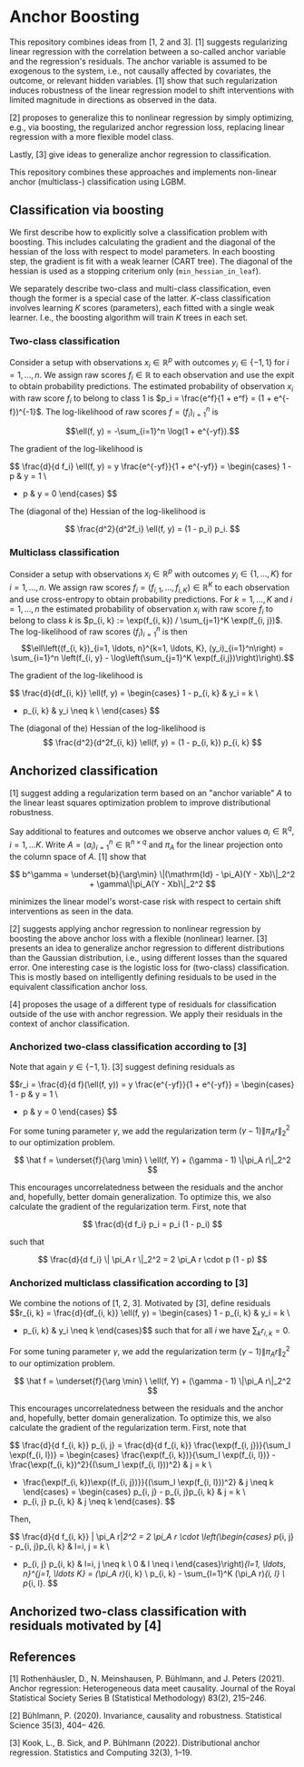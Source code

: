 # Anchor Boosting

This repository combines ideas from [1, 2 and 3].
[1] suggests regularizing linear regression with the correlation between a so-called anchor variable and the regression's residuals.
The anchor variable is assumed to be exogenous to the system, i.e., not causally affected by covariates, the outcome, or relevant hidden variables.
[1] show that such regularization induces robustness of the linear regression model to shift interventions with limited magnitude in directions as observed in the data.

[2] proposes to generalize this to nonlinear regression by simply optimizing, e.g., via boosting, the regularized anchor regression loss, replacing linear regression with a more flexible model class.

Lastly, [3] give ideas to generalize anchor regression to classification.

This repository combines these approaches and implements non-linear anchor (multiclass-) classification using LGBM.

## Classification via boosting

We first describe how to explicitly solve a classification problem with boosting.
This includes calculating the gradient and the diagonal of the hessian of the loss with respect to model parameters.
In each boosting step, the gradient is fit with a weak learner (CART tree).
The diagonal of the hessian is used as a stopping criterium only (`min_hessian_in_leaf`).

We separately describe two-class and multi-class classification, even though the former is a special case of the latter.
$K$-class classification involves learning $K$ scores (parameters), each fitted with a single weak learner.
I.e., the boosting algorithm will train $K$ trees in each set.

### Two-class classification

Consider a setup with observations $x_i \in \mathbb{R}^p$ with outcomes $y_i \in \{-1, 1\}$ for $i=1, \ldots, n$. 
We assign raw scores $f_i \in \mathbb{R}$ to each observation and use the expit to obtain probability predictions.
The estimated probability of observation $x_i$ with raw score $f_i$ to belong to class 1 is $p_i = \frac{e^f}{1 + e^f} = (1 + e^{-f})^{-1}$.
The log-likelihood of raw scores $f=(f_i)_{i=1}^n$ is

$$\ell(f, y) = -\sum_{i=1}^n \log(1 + e^{-yf}).$$

The gradient of the log-likelihood is

$$
\frac{d}{d f_i} \ell(f, y) = y \frac{e^{-yf}}{1 + e^{-yf}} =
\begin{cases}
1 - p & y = 1 \\
- p & y = 0
\end{cases}
$$

The (diagonal of the) Hessian of the log-likelihood is

$$
\frac{d^2}{d^2f_i} \ell(f, y) = (1 - p_i) p_i.
$$

### Multiclass classification
Consider a setup with observations $x_i \in \mathbb{R}^p$ with outcomes $y_i \in \{1, \ldots, K\}$ for $i=1, \ldots, n$.
We assign raw scores $f_i = (f_{i, 1}, \ldots, f_{i, K}) \in \mathbb{R}^K$ to each observation and use cross-entropy to obtain probability predictions.
For $k = 1, \ldots, K$ and $i=1, \ldots, n$ the estimated probability of observation $x_i$ with raw score $f_i$ to belong to class $k$ is $p_{i, k} := \exp(f_{i, k}) / \sum_{j=1}^K \exp(f_{i, j})$. The log-likelihood of raw scores $(f_i)_{i=1}^n$ is then 
$$\ell\left((f_{i, k})_{i=1, \ldots, n}^{k=1, \ldots, K}, (y_i)_{i=1}^n\right) = \sum_{i=1}^n \left(f_{i, y} - \log\left(\sum_{j=1}^K \exp(f_{i,j})\right)\right).$$

The gradient of the log-likelihood is

$$
\frac{d}{df_{i, k}} \ell(f, y) = \begin{cases}
1 - p_{i, k} &  y_i = k \\
- p_{i, k} &  y_i \neq k \\
\end{cases}
$$

The (diagonal of the) Hessian of the log-likelihood is
$$
\frac{d^2}{d^2f_{i, k}} \ell(f, y) = (1 - p_{i, k}) p_{i, k}
$$

## Anchorized classification

[1] suggest adding a regularization term based on an "anchor variable" $A$ to the linear least squares optimization problem to improve distributional robustness.

Say additional to features and outcomes we observe anchor values $a_i \in \mathbb{R}^q, i=1,\ldots K$.
Write $A = (a_i)_{i=1}^n \in \mathbb{R}^{n \times q}$ and $\pi_A$ for the linear projection onto the column space of $A$.
[1] show that

$$
b^\gamma = \underset{b}{\arg\min} \|(\mathrm{Id} - \pi_A)(Y - Xb)\|_2^2 + \gamma\|\pi_A(Y - Xb)\|_2^2
$$

minimizes the linear model's worst-case risk with respect to certain shift interventions as seen in the data.

[2] suggests applying anchor regression to nonlinear regression by boosting the above anchor loss with a flexible (nonlinear) learner.
[3] presents an idea to generalize anchor regression to different distributions than the Gaussian distribution, i.e., using different losses than the squared error.
One interesting case is the logistic loss for (two-class) classification.
This is mostly based on intelligently defining residuals to be used in the equivalent classification anchor loss.

[4] proposes the usage of a different type of residuals for classification outside of the use with anchor regression.
We apply their residuals in the context of anchor classification.

### Anchorized two-class classification according to [3]

Note that again $y \in \{-1, 1\}$. 
[3] suggest defining residuals as

$$r_i = \frac{d}{d f}(\ell(f, y)) = y \frac{e^{-yf}}{1 + e^{-yf}} =
\begin{cases}
1 - p & y = 1 \\
- p & y = 0
\end{cases}
$$

For some tuning parameter $\gamma$, we add the regularization term $(\gamma - 1) \| \pi_A r \|_2^2$ to our optimization problem.

$$
\hat f = \underset{f}{\arg \min} \ \ell(f, Y) + (\gamma - 1) \|\pi_A r\|_2^2
$$

This encourages uncorrelatedness between the residuals and the anchor and, hopefully, better domain generalization. To optimize this, we also calculate the gradient of the regularization term. First, note that

$$
\frac{d}{d f_i} p_i = p_i (1 - p_i)
$$

such that

$$
\frac{d}{d f_i} \| \pi_A r \|_2^2 = 2 \pi_A r \cdot p (1 - p)
$$

### Anchorized multiclass classification according to [3]

We combine the notions of [1, 2, 3].
Motivated by [3], define residuals 
$$r_{i, k} =
\frac{d}{df_{i, k}} \ell(f, y) =
 \begin{cases}
1 - p_{i, k} &  y_i = k \\
- p_{i, k} &  y_i \neq k
\end{cases}$$
such that for all $i$ we have $\sum_{k} r_{i, k} = 0$.

For some tuning parameter $\gamma$, we add the regularization term $(\gamma - 1) \| \pi_A r \|_2^2$ to our optimization problem.

$$
\hat f = \underset{f}{\arg \min} \ \ell(f, Y) + (\gamma - 1) \|\pi_A r\|_2^2
$$

This encourages uncorrelatedness between the residuals and the anchor and, hopefully, better domain generalization. To optimize this, we also calculate the gradient of the regularization term. First, note that

$$
\frac{d}{d f_{i, k}} p_{i, j} = 
\frac{d}{d f_{i, k}} \frac{\exp(f_{i, j})}{\sum_l \exp(f_{i, l})} =
\begin{cases}
\frac{\exp(f_{i, k})}{\sum_l \exp(f_{i, l})} - \frac{\exp(f_{i, k})^2}{(\sum_l \exp(f_{i, l}))^2} & j = k \\
 - \frac{\exp(f_{i, k})\exp{(f_{i, j})}}{(\sum_l \exp(f_{i, l}))^2} & j \neq k
\end{cases}
=
\begin{cases}
p_{i, j} - p_{i, j}p_{i, k} & j = k \\
- p_{i, j} p_{i, k} & j \neq k
\end{cases}.
$$

Then,

$$
\frac{d}{d f_{i, k}} \| \pi_A r\|_2^2 = 2 \pi_A r \cdot \left(\begin{cases}
p_{i, j} - p_{i, j}p_{i, k} & l=i, j = k \\
- p_{i, j} p_{i, k} & l=i, j \neq k \\
0 & l \neq i
\end{cases}\right)_{l=1, \ldots, n}^{j=1, \ldots K}
= (\pi_A r)_{i, k} \ p_{i, k} - \sum_{l=1}^K (\pi_A r)_{i, l} \ p_{i, l}.
$$

<!---
The diagonal of the hessian is equal to 

$$
\frac{d^2}{d f_{i, k}^2} \| \pi_A r\|^2 = 2 \pi_A r \cdot
\left(\begin{cases}
p_{i, j} - 3 p_{i, j}^2 + 2 p_{i, j}^3 & l=i, j = k \\
2 p_{i, j} p_{i, k}^2 - p_{i, j} p{i, k} & l=i, j \neq k \\
0 & l \neq i
\end{cases}\right)_{l=1, \ldots, n}^{j=1, \ldots K} +
2 \pi_A \left(\begin{cases}
p_{i, j} - p_{i, j}p_{i, k} & l=i, j = k \\
- p_{i, j} p_{i, k} & l=i, j \neq k \\
0 & l \neq i
\end{cases}\right)_{l=1, \ldots, n}^{j=1, \ldots K} \cdot \left(\begin{cases}
p_{i, j} - p_{i, j}p_{i, k} & l=i, j = k \\
- p_{i, j} p_{i, k} & l=i, j \neq k \\
0 & l \neq i
\end{cases}\right)_{l=1, \ldots, n}^{j=1, \ldots K}
$$

$$
\frac{d^2}{d f_{i, k} d f_{i, l}} p_{i, j} =
\begin{cases}
(1 - 2 p_{i, j}) p_{i, j} (1 - p_{i, j}) & j = k \\
p_{i, j}^2 p_{i, k} & j \neq k
\end{cases}
$$ -->

## Anchorized two-class classification with residuals motivated by [4]



## References

[1] Rothenhäusler, D., N. Meinshausen, P. Bühlmann, and J. Peters (2021). Anchor regression: Heterogeneous data meet causality. Journal of the Royal Statistical Society Series B (Statistical Methodology) 83(2), 215–246.

[2] Bühlmann, P. (2020). Invariance, causality and robustness. Statistical Science 35(3), 404– 426.

[3] Kook, L., B. Sick, and P. Bühlmann (2022). Distributional anchor regression. Statistics and Computing 32(3), 1–19.